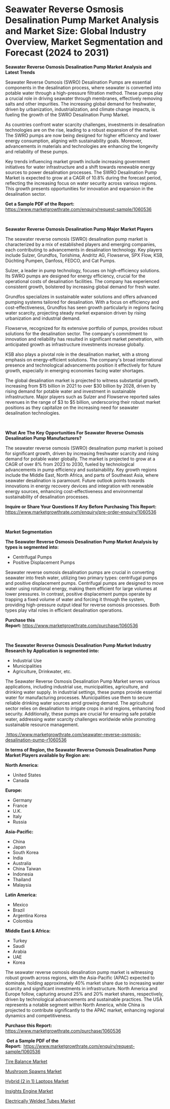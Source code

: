 <p><h1>Seawater Reverse Osmosis Desalination Pump Market Analysis and Market Size: Global Industry Overview, Market Segmentation and Forecast (2024 to 2031)</h1></p><p><strong>Seawater Reverse Osmosis Desalination Pump Market Analysis and Latest Trends</strong></p>
<p><p>Seawater Reverse Osmosis (SWRO) Desalination Pumps are essential components in the desalination process, where seawater is converted into potable water through a high-pressure filtration method. These pumps play a crucial role in driving seawater through membranes, effectively removing salts and other impurities. The increasing global demand for freshwater, driven by urbanization, industrialization, and climate change impacts, is fueling the growth of the SWRO Desalination Pump Market. </p><p>As countries confront water scarcity challenges, investments in desalination technologies are on the rise, leading to a robust expansion of the market. The SWRO pumps are now being designed for higher efficiency and lower energy consumption, aligning with sustainability goals. Moreover, advancements in materials and technologies are enhancing the longevity and reliability of these pumps.</p><p>Key trends influencing market growth include increasing government initiatives for water infrastructure and a shift towards renewable energy sources to power desalination processes. The SWRO Desalination Pump Market is expected to grow at a CAGR of 10.8% during the forecast period, reflecting the increasing focus on water security across various regions. This growth presents opportunities for innovation and expansion in the desalination sector.</p></p>
<p><strong>Get a Sample PDF of the Report:&nbsp;</strong> <a href="https://www.marketgrowthrate.com/enquiry/request-sample/1060536">https://www.marketgrowthrate.com/enquiry/request-sample/1060536</a></p>
<p>&nbsp;</p>
<p><strong>Seawater Reverse Osmosis Desalination Pump Major Market Players</strong></p>
<p><p>The seawater reverse osmosis (SWRO) desalination pump market is characterized by a mix of established players and emerging companies, each contributing to advancements in desalination technology. Key players include Sulzer, Grundfos, Torishima, Andritz AG, Flowserve, SPX Flow, KSB, Düchting Pumpen, Danfoss, FEDCO, and Cat Pumps.</p><p>Sulzer, a leader in pump technology, focuses on high-efficiency solutions. Its SWRO pumps are designed for energy efficiency, crucial for the operational costs of desalination facilities. The company has experienced consistent growth, bolstered by increasing global demand for fresh water.</p><p>Grundfos specializes in sustainable water solutions and offers advanced pumping systems tailored for desalination. With a focus on efficiency and cost-effectiveness, Grundfos has seen growth particularly in regions facing water scarcity, projecting steady market expansion driven by rising urbanization and industrial demand.</p><p>Flowserve, recognized for its extensive portfolio of pumps, provides robust solutions for the desalination sector. The company's commitment to innovation and reliability has resulted in significant market penetration, with anticipated growth as infrastructure investments increase globally.</p><p>KSB also plays a pivotal role in the desalination market, with a strong emphasis on energy-efficient solutions. The company's broad international presence and technological advancements position it effectively for future growth, especially in emerging economies facing water shortages.</p><p>The global desalination market is projected to witness substantial growth, increasing from $15 billion in 2021 to over $30 billion by 2028, driven by rising demand for potable water and investment in sustainable infrastructure. Major players such as Sulzer and Flowserve reported sales revenues in the range of $3 to $5 billion, underscoring their robust market positions as they capitalize on the increasing need for seawater desalination technologies.</p></p>
<p>&nbsp;</p>
<p><strong>What Are The Key Opportunities For Seawater Reverse Osmosis Desalination Pump Manufacturers?</strong></p>
<p><p>The seawater reverse osmosis (SWRO) desalination pump market is poised for significant growth, driven by increasing freshwater scarcity and rising demand for potable water globally. The market is projected to grow at a CAGR of over 8% from 2023 to 2030, fueled by technological advancements in pump efficiency and sustainability. Key growth regions include the Middle East, North Africa, and parts of Southeast Asia, where seawater desalination is paramount. Future outlook points towards innovations in energy recovery devices and integration with renewable energy sources, enhancing cost-effectiveness and environmental sustainability of desalination processes.</p></p>
<p><strong>Inquire or Share Your Questions If Any Before Purchasing This Report:</strong> <a href="https://www.marketgrowthrate.com/enquiry/pre-order-enquiry/1060536">https://www.marketgrowthrate.com/enquiry/pre-order-enquiry/1060536</a></p>
<p>&nbsp;</p>
<p><strong>Market Segmentation</strong></p>
<p><strong>The Seawater Reverse Osmosis Desalination Pump Market Analysis by types is segmented into:</strong></p>
<p><ul><li>Centrifugal Pumps</li><li>Positive Displacement Pumps</li></ul></p>
<p><p>Seawater reverse osmosis desalination pumps are crucial in converting seawater into fresh water, utilizing two primary types: centrifugal pumps and positive displacement pumps. Centrifugal pumps are designed to move water using rotational energy, making them efficient for large volumes at lower pressures. In contrast, positive displacement pumps operate by trapping a fixed volume of water and forcing it through the system, providing high-pressure output ideal for reverse osmosis processes. Both types play vital roles in efficient desalination operations.</p></p>
<p><strong>Purchase this Report:&nbsp;</strong><a href="https://www.marketgrowthrate.com/purchase/1060536">https://www.marketgrowthrate.com/purchase/1060536</a></p>
<p>&nbsp;</p>
<p><strong>The Seawater Reverse Osmosis Desalination Pump Market Industry Research by Application is segmented into:</strong></p>
<p><ul><li>Industrial Use</li><li>Municipalities</li><li>Agriculture, Drinkwater, etc.</li></ul></p>
<p><p>The Seawater Reverse Osmosis Desalination Pump Market serves various applications, including industrial use, municipalities, agriculture, and drinking water supply. In industrial settings, these pumps provide essential water for manufacturing processes. Municipalities use them to secure reliable drinking water sources amid growing demand. The agricultural sector relies on desalination to irrigate crops in arid regions, enhancing food security. Additionally, these pumps are crucial for ensuring safe potable water, addressing water scarcity challenges worldwide while promoting sustainable resource management.</p></p>
<p><a href="https://www.marketgrowthrate.com/seawater-reverse-osmosis-desalination-pump-r1060536">&nbsp;https://www.marketgrowthrate.com/seawater-reverse-osmosis-desalination-pump-r1060536</a></p>
<p><strong>In terms of Region, the Seawater Reverse Osmosis Desalination Pump Market Players available by Region are:</strong></p>
<p>
    <p> <strong> North America: </strong>
        <ul>
            <li>United States</li>
            <li>Canada</li>
        </ul>
        </p> 
    <p> <strong> Europe: </strong>
        <ul>
            <li>Germany</li>
            <li>France</li>
            <li>U.K.</li>
            <li>Italy</li>
            <li>Russia</li>
        </ul>
        </p> 
    <p> <strong> Asia-Pacific: </strong>
        <ul>
            <li>China</li>
            <li>Japan</li>
            <li>South Korea</li>
            <li>India</li>
            <li>Australia</li>
            <li>China Taiwan</li>
            <li>Indonesia</li>
            <li>Thailand</li>
            <li>Malaysia</li>
        </ul>
        </p> 
    <p> <strong> Latin America: </strong>
        <ul>
            <li>Mexico</li>
            <li>Brazil</li>
            <li>Argentina Korea</li>
            <li>Colombia</li>
        </ul>
        </p> 
    <p> <strong> Middle East & Africa: </strong>
        <ul>
            <li>Turkey</li>
            <li>Saudi</li>
            <li>Arabia</li>
            <li>UAE</li>
            <li>Korea</li>
        </ul>
    </p>
    </p>
<p><p>The seawater reverse osmosis desalination pump market is witnessing robust growth across regions, with the Asia-Pacific (APAC) expected to dominate, holding approximately 40% market share due to increasing water scarcity and significant investments in infrastructure. North America and Europe follow, capturing around 25% and 20% market shares, respectively, driven by technological advancements and sustainable practices. The USA represents a notable segment within North America, while China is projected to contribute significantly to the APAC market, enhancing regional dynamics and competitiveness.</p></p>
<p><strong>Purchase this Report: </strong><a href="https://www.marketgrowthrate.com/purchase/1060536">https://www.marketgrowthrate.com/purchase/1060536</a></p>
<p>&nbsp;<strong>Get a Sample PDF of the Report:&nbsp;&nbsp;</strong><a href="https://www.marketgrowthrate.com/enquiry/request-sample/1060536">https://www.marketgrowthrate.com/enquiry/request-sample/1060536</a></p>
<p><strong></strong></p>
<p><p><a href="https://github.com/naodanhluon8/Market-Research-Report-List-1/blob/main/tire-balance-market.md">Tire Balance Market</a></p><p><a href="https://issuu.com/reportprime-2/docs/mushroom-spawns-market-size-2030.pp_89917024a0f485">Mushroom Spawns Market</a></p><p><a href="https://medium.com/@leroystapc/market-leaders-and-laggards-global-hybrid-2-in-1-laptops-market-trends-and-forecast-2024-592dabd3e840?postPublishedType=repub">Hybrid (2 in 1) Laptops Market</a></p><p><a href="https://issuu.com/reportprime-2/docs/insights-engine-market-size-2030.pp_a1d3c47e8ec2e4">Insights Engine Market</a></p><p><a href="https://github.com/yoshih12/Market-Research-Report-List-4/blob/main/electrically-welded-tubes-market.md">Electrically Welded Tubes Market</a></p></p>